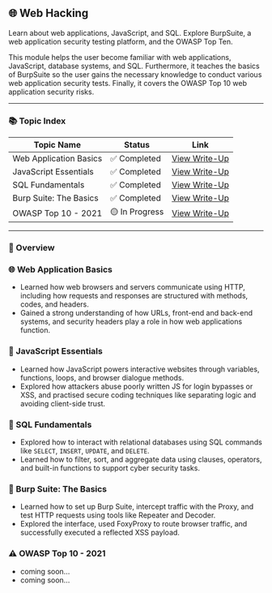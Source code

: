 ## 🌐 Web Hacking

Learn about web applications, JavaScript, and SQL. Explore BurpSuite, a web application security testing platform, and the OWASP Top Ten.

This module helps the user become familiar with web applications, JavaScript, database systems, and SQL. Furthermore, it teaches the basics of BurpSuite so the user gains the necessary knowledge to conduct various web application security tests. Finally, it covers the OWASP Top 10 web application security risks.

---

### 📚 Topic Index

| Topic Name                 | Status         | Link                                                                |
|----------------------------|----------------|---------------------------------------------------------------------|
| Web Application Basics     | ✅ Completed    | [View Write-Up](https://github.com/MQKGitHub/Web-Application-Basics/) |
| JavaScript Essentials      | ✅ Completed    | [View Write-Up](https://github.com/MQKGitHub/JavaScript-Essentials/)  |
| SQL Fundamentals           | ✅ Completed    | [View Write-Up](https://github.com/MQKGitHub/SQL-Fundamentals/)       |
| Burp Suite: The Basics     | ✅ Completed    | [View Write-Up](https://github.com/MQKGitHub/Burp-Suite-The-Basics/)  |
| OWASP Top 10 - 2021        | 🟡 In Progress  | [View Write-Up]()          |

---

### 🧠 Overview

### 🌐 Web Application Basics  
- Learned how web browsers and servers communicate using HTTP, including how requests and responses are structured with methods, codes, and headers.  
- Gained a strong understanding of how URLs, front-end and back-end systems, and security headers play a role in how web applications function.

### 🧩 JavaScript Essentials  
- Learned how JavaScript powers interactive websites through variables, functions, loops, and browser dialogue methods.  
- Explored how attackers abuse poorly written JS for login bypasses or XSS, and practised secure coding techniques like separating logic and avoiding client-side trust.

### 🧮 SQL Fundamentals  
- Explored how to interact with relational databases using SQL commands like `SELECT`, `INSERT`, `UPDATE`, and `DELETE`.  
- Learned how to filter, sort, and aggregate data using clauses, operators, and built-in functions to support cyber security tasks.

### 🧪 Burp Suite: The Basics  
- Learned how to set up Burp Suite, intercept traffic with the Proxy, and test HTTP requests using tools like Repeater and Decoder.  
- Explored the interface, used FoxyProxy to route browser traffic, and successfully executed a reflected XSS payload.

### ⚠️ OWASP Top 10 - 2021  
- coming soon... 
- coming soon...
